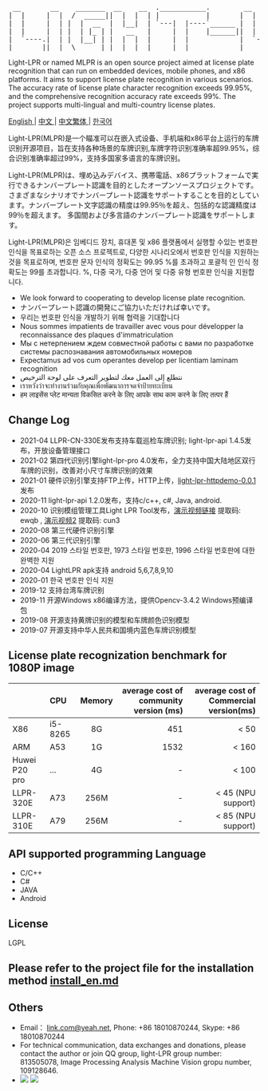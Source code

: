 <pre>
 __       __    _______  __    __  .___________.        __      .______   .______      
|  |     |  |  /  _____||  |  |  | |           |       |  |     |   _  \  |   _  \     
|  |     |  | |  |  __  |  |__|  | `---|  |----`______ |  |     |  |_)  | |  |_)  |    
|  |     |  | |  | |_ | |   __   |     |  |    |______||  |     |   ___/  |      /     
|  `----.|  | |  |__| | |  |  |  |     |  |            |  `----.|  |      |  |\  \----.
|_______||__|  \______| |__|  |__|     |__|            |_______|| _|      | _| `._____|
</pre>                                                                                       

Light-LPR or named MLPR is an open source project aimed at license plate recognition that can run on embedded devices, mobile phones, and x86 platforms. It aims to support license plate recognition in various scenarios. The accuracy rate of license plate character recognition exceeds 99.95%, and the comprehensive recognition accuracy rate exceeds 99%. The project supports multi-lingual and multi-country license plates.

 [ English ](en.md) | [ 中文 ](cn-zh.md) | [ 中文繁体 ](cn-tw.md)| [ 한국어 ](kr.md) 

Light-LPR(MLPR)是一个瞄准可以在嵌入式设备、手机端和x86平台上运行的车牌识别开源项目，旨在支持各种场景的车牌识别,车牌字符识别准确率超99.95%，综合识别准确率超过99%，支持多国家多语言的车牌识别。

Light-LPR(MLPR)は、埋め込みデバイス、携帯電話、x86プラットフォームで実行できるナンバープレート認識を目的としたオープンソースプロジェクトです。さまざまなシナリオでナンバープレート認識をサポートすることを目的としています。ナンバープレート文字認識の精度は99.95％を超え、包括的な認識精度は99％を超えます。 多国間および多言語のナンバープレート認識をサポートします。

Light-LPR(MLPR)은 임베디드 장치, 휴대폰 및 x86 플랫폼에서 실행할 수있는 번호판 인식을 목표로하는 오픈 소스 프로젝트로, 다양한 시나리오에서 번호판 인식을 지원하는 것을 목표로하며, 번호판 문자 인식의 정확도는 99.95 %를 초과하고 포괄적 인 인식 정확도는 99를 초과합니다. %, 다중 국가, 다중 언어 및 다중 유형 번호판 인식을 지원합니다.

- We look forward to cooperating to develop license plate recognition.
- ナンバープレート認識の開発にご協力いただければ幸いです。
- 우리는 번호판 인식을 개발하기 위해 협력을 기대합니다
- Nous sommes impatients de travailler avec vous pour développer la reconnaissance des plaques d'immatriculation
- Мы с нетерпением ждем совместной работы с вами по разработке системы распознавания автомобильных номеров
- Expectamus ad vos cum operantes develop per licentiam laminam recognition
- نتطلع إلى العمل معك لتطوير التعرف على لوحة الترخيص
- เราหวังว่าจะทำงานร่วมกับคุณเพื่อพัฒนาการจดจำป้ายทะเบียน
- हम लाइसेंस प्लेट मान्यता विकसित करने के लिए आपके साथ काम करने के लिए तत्पर हैं

## Change Log 
- 2021-04 LLPR-CN-330E发布支持车载巡检车牌识别; light-lpr-api 1.4.5发布，开放设备管理接口
- 2021-02 第四代识别引擎light-lpr-pro 4.0发布，全力支持中国大陆地区双行车牌的识别，改善对小尺寸车牌识别的效果
- 2021-01 硬件识别引擎支持FTP上传，HTTP上传，[light-lpr-httpdemo-0.0.1](https://github.com/lqian/light-lpr-httpdemo)发布
- 2020-11 light-lpr-api 1.2.0发布，支持c/c++, c#, Java, android.
- 2020-10 识别模组管理工具Light LPR Tool发布，[演示视频链接](https://pan.baidu.com/s/16D2S6StjKsv879nMFSZAmQ) 提取码: ewqb , [演示视频2](https://pan.baidu.com/s/1wV_agW71bthTpzhxKLf6cA) 提取码: cun3 
- 2020-08 第三代硬件识别引擎
- 2020-06 第三代识别引擎
- 2020-04 2019 스타일 번호판, 1973 스타일 번호판, 1996 스타일 번호판에 대한 완벽한 지원
- 2020-04 LightLPR apk支持 android 5,6,7,8,9,10
- 2020-01 한국 번호판 인식 지원
- 2019-12 支持台湾车牌识别
- 2019-11 开源Windows x86编译方法，提供Opencv-3.4.2 Windows预编译包
- 2019-08 开源支持黄牌识别的模型和车牌颜色识别模型
- 2019-07 开源支持中华人民共和国境内蓝色车牌识别模型


## License plate recognization benchmark for 1080P image

|       | CPU     |  Memory  | average cost of community version (ms)   |  average cost of Commercial version(ms) |
| :-------- | :-----    | :----:  | ----:  | ----:  |
| X86  | i5-8265   |  8G    | 451 | < 50  |
| ARM  | A53       | 1G    | 1532| < 160 |
| Huwei P20 pro| ... | 4G | - |  < 100 |
| LLPR-320E | A73 | 256M | - |  < 45 (NPU support) |
| LLPR-310E | A79 | 256M | - | < 85 (NPU support) |

## API supported programming Language
- C/C++
- C#
- JAVA
- Android

## License
LGPL

## Please refer to the project file for the installation method [install_en.md](install_en.md)
## Others
- Email： link.com@yeah.net, Phone: +86 18010870244,  Skype: +86 18010870244
- For technical communication, data exchanges and donations, please contact the author or join QQ group, light-LPR group number: 813505078, Image Processing Analysis Machine Vision gropu number, 109128646.
- ![](light-LPR.png) ![](109128646.png) 
